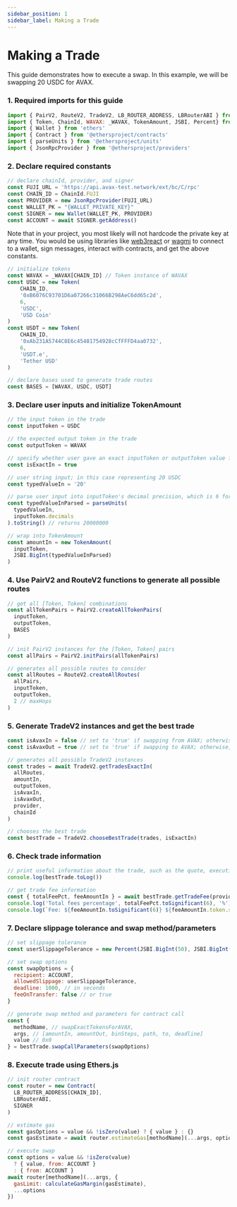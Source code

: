 ```yaml
---
sidebar_position: 1
sidebar_label: Making a Trade 
---
```


# Making a Trade 

This guide demonstrates how to execute a swap. In this example, we will be swapping 20 USDC for AVAX.

### 1. Required imports for this guide
```js
import { PairV2, RouteV2, TradeV2, LB_ROUTER_ADDRESS, LBRouterABI } from '@traderjoe-xyz/sdk-v2'
import { Token, ChainId, WAVAX: _WAVAX, TokenAmount, JSBI, Percent} from '@traderjoe-xyz/sdk'
import { Wallet } from 'ethers'
import { Contract } from '@ethersproject/contracts'
import { parseUnits } from '@ethersproject/units'
import { JsonRpcProvider } from '@ethersproject/providers'
```

### 2. Declare required constants
```js
// declare chainId, provider, and signer 
const FUJI_URL = 'https://api.avax-test.network/ext/bc/C/rpc'
const CHAIN_ID = ChainId.FUJI
const PROVIDER = new JsonRpcProvider(FUJI_URL)
const WALLET_PK = "{WALLET_PRIVATE_KEY}"
const SIGNER = new Wallet(WALLET_PK, PROVIDER)
const ACCOUNT = await SIGNER.getAddress()
```
Note that in your project, you most likely will not hardcode the private key at any time. You would be using libraries like [web3react](https://github.com/Uniswap/web3-react) or [wagmi](https://wagmi.sh/) to connect to a wallet, sign messages, interact with contracts, and get the above constants.

```js
// initialize tokens
const WAVAX = _WAVAX[CHAIN_ID] // Token instance of WAVAX
const USDC = new Token(
    CHAIN_ID,
    '0xB6076C93701D6a07266c31066B298AeC6dd65c2d',
    6,
    'USDC',
    'USD Coin'
)
const USDT = new Token(
    CHAIN_ID,
    '0xAb231A5744C8E6c45481754928cCfFFFD4aa0732',
    6,
    'USDT.e',
    'Tether USD'
)

// declare bases used to generate trade routes
const BASES = [WAVAX, USDC, USDT] 
```

### 3. Declare user inputs and initialize TokenAmount
```js
// the input token in the trade
const inputToken = USDC

// the expected output token in the trade
const outputToken = WAVAX

// specify whether user gave an exact inputToken or outputToken value for the trade
const isExactIn = true

// user string input; in this case representing 20 USDC
const typedValueIn = '20' 

// parse user input into inputToken's decimal precision, which is 6 for USDC
const typedValueInParsed = parseUnits( 
  typedValueIn, 
  inputToken.decimals
).toString() // returns 20000000

// wrap into TokenAmount
const amountIn = new TokenAmount(
  inputToken, 
  JSBI.BigInt(typedValueInParsed)
) 
```

### 4. Use PairV2 and RouteV2 functions to generate all possible routes
```js
// get all [Token, Token] combinations 
const allTokenPairs = PairV2.createAllTokenPairs(
  inputToken,
  outputToken,
  BASES
)

// init PairV2 instances for the [Token, Token] pairs
const allPairs = PairV2.initPairs(allTokenPairs) 

// generates all possible routes to consider
const allRoutes = RouteV2.createAllRoutes(
  allPairs,
  inputToken,
  outputToken,
  2 // maxHops 
) 
```

### 5. Generate TradeV2 instances and get the best trade
```js
const isAvaxIn = false // set to 'true' if swapping from AVAX; otherwise, 'false'
const isAvaxOut = true // set to 'true' if swapping to AVAX; otherwise, 'false'

// generates all possible TradeV2 instances
const trades = await TradeV2.getTradesExactIn(
  allRoutes,
  amountIn,
  outputToken,
  isAvaxIn,
  isAvaxOut, 
  provider,
  chainId
) 

// chooses the best trade 
const bestTrade = TradeV2.chooseBestTrade(trades, isExactIn)
```

### 6. Check trade information
```js
// print useful information about the trade, such as the quote, executionPrice, fees, etc
console.log(bestTrade.toLog())

// get trade fee information
const { totalFeePct, feeAmountIn } = await bestTrade.getTradeFee(provider)
console.log('Total fees percentage', totalFeePct.toSignificant(6), '%')
console.log(`Fee: ${feeAmountIn.toSignificant(6)} ${feeAmountIn.token.symbol}`)
```

### 7. Declare slippage tolerance and swap method/parameters
```js
// set slippage tolerance
const userSlippageTolerance = new Percent(JSBI.BigInt(50), JSBI.BigInt(10000)) // 0.5%

// set swap options
const swapOptions = {
  recipient: ACCOUNT, 
  allowedSlippage: userSlippageTolerance, 
  deadline: 1000, // in seconds
  feeOnTransfer: false // or true
}

// generate swap method and parameters for contract call
const {
  methodName, // swapExactTokensForAVAX,
  args, // [amountIn, amountOut, binSteps, path, to, deadline]
  value // 0x0
} = bestTrade.swapCallParameters(swapOptions)

```
### 8. Execute trade using Ethers.js
```js
// init router contract
const router = new Contract(
  LB_ROUTER_ADDRESS[CHAIN_ID],
  LBRouterABI,
  SIGNER
)

// estimate gas
const gasOptions = value && !isZero(value) ? { value } : {} 
const gasEstimate = await router.estimateGas[methodName](...args, options)

// execute swap
const options = value && !isZero(value) 
  ? { value, from: ACCOUNT }
  : { from: ACCOUNT }
await router[methodName](...args, {
  gasLimit: calculateGasMargin(gasEstimate),
  ...options
})
```
